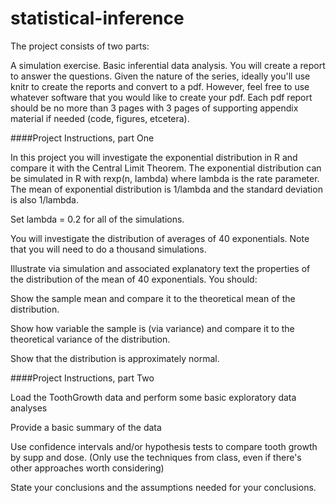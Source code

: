 # statistical-inference
The project consists of two parts:

A simulation exercise.
Basic inferential data analysis.
You will create a report to answer the questions. Given the nature of the series, ideally you'll use knitr to create the reports and convert to a pdf. However, feel free to use whatever software that you would like to create your pdf. Each pdf report should be no more than 3 pages with 3 pages of supporting appendix material if needed (code, figures, etcetera).

####Project Instructions, part One

In this project you will investigate the exponential distribution in R and compare it with the Central Limit Theorem. The exponential distribution can be simulated in R with rexp(n, lambda) where lambda is the rate parameter. The mean of exponential distribution is 1/lambda and the standard deviation is also 1/lambda.

Set lambda = 0.2 for all of the simulations.

You will investigate the distribution of averages of 40 exponentials. Note that you will need to do a thousand simulations.

Illustrate via simulation and associated explanatory text the properties of the distribution of the mean of 40 exponentials. You should:

Show the sample mean and compare it to the theoretical mean of the distribution.

Show how variable the sample is (via variance) and compare it to the theoretical variance of the distribution.

Show that the distribution is approximately normal.

####Project Instructions, part Two

Load the ToothGrowth data and perform some basic exploratory data analyses

Provide a basic summary of the data

Use confidence intervals and/or hypothesis tests to compare tooth growth by supp and dose. (Only use the techniques from class, even if there's other approaches worth considering)

State your conclusions and the assumptions needed for your conclusions.
